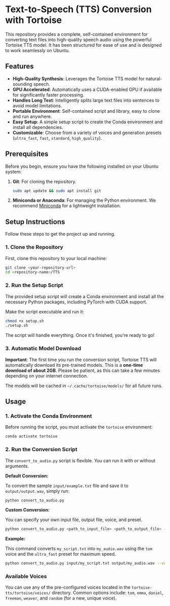 # Text-to-Speech (TTS) Conversion with Tortoise

This repository provides a complete, self-contained environment for converting text files into high-quality speech audio using the powerful Tortoise TTS model. It has been structured for ease of use and is designed to work seamlessly on Ubuntu.

## Features

- **High-Quality Synthesis**: Leverages the Tortoise TTS model for natural-sounding speech.
- **GPU Accelerated**: Automatically uses a CUDA-enabled GPU if available for significantly faster processing.
- **Handles Long Text**: Intelligently splits large text files into sentences to avoid model limitations.
- **Portable Environment**: Self-contained script and library, easy to clone and run anywhere.
- **Easy Setup**: A simple setup script to create the Conda environment and install all dependencies.
- **Customizable**: Choose from a variety of voices and generation presets (`ultra_fast`, `fast`, `standard`, `high_quality`).

## Prerequisites

Before you begin, ensure you have the following installed on your Ubuntu system:

1.  **Git**: For cloning the repository.
    ```bash
    sudo apt update && sudo apt install git
    ```
2.  **Miniconda or Anaconda**: For managing the Python environment. We recommend [Miniconda](https://docs.conda.io/en/latest/miniconda.html) for a lightweight installation.

## Setup Instructions

Follow these steps to get the project up and running.

### 1. Clone the Repository

First, clone this repository to your local machine:

```bash
git clone <your-repository-url>
cd <repository-name>/TTS
```

### 2. Run the Setup Script

The provided setup script will create a Conda environment and install all the necessary Python packages, including PyTorch with CUDA support.

Make the script executable and run it:

```bash
chmod +x setup.sh
./setup.sh
```

The script will handle everything. Once it's finished, you're ready to go!

### 3. Automatic Model Download

**Important**: The first time you run the conversion script, Tortoise TTS will automatically download its pre-trained models. This is a **one-time download of about 2GB**. Please be patient, as this can take a few minutes depending on your internet connection.

The models will be cached in `~/.cache/tortoise/models/` for all future runs.

## Usage

### 1. Activate the Conda Environment

Before running the script, you must activate the `tortoise` environment:

```bash
conda activate tortoise
```

### 2. Run the Conversion Script

The `convert_to_audio.py` script is flexible. You can run it with or without arguments.

**Default Conversion:**

To convert the sample `input/example.txt` file and save it to `output/output.wav`, simply run:

```bash
python convert_to_audio.py
```

**Custom Conversion:**

You can specify your own input file, output file, voice, and preset.

```bash
python convert_to_audio.py <path_to_input_file> <path_to_output_file> --voice <voice_name> --preset <preset_name>
```

**Example:**

This command converts `my_script.txt` into `my_audio.wav` using the `tom` voice and the `ultra_fast` preset for maximum speed.

```bash
python convert_to_audio.py input/my_script.txt output/my_audio.wav --voice tom --preset ultra_fast
```

### Available Voices

You can use any of the pre-configured voices located in the `tortoise-tts/tortoise/voices/` directory. Common options include: `tom`, `emma`, `daniel`, `freeman`, `weaver`, and `random` (for a new, unique voice).
